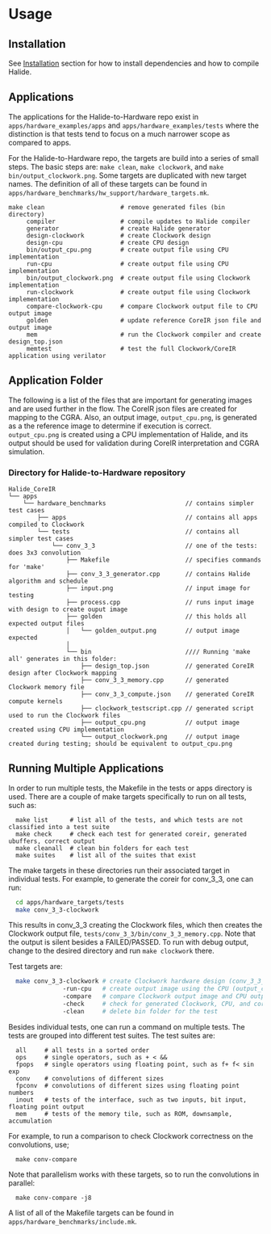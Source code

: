 # Usage

## Installation
See [Installation](installation.md) section for how to install
dependencies and how to compile Halide.

## Applications
The applications for the Halide-to-Hardware repo exist in `apps/hardware_examples/apps`
and `apps/hardware_examples/tests` where the distinction is that tests tend to focus
on a much narrower scope as compared to apps.

For the Halide-to-Hardware repo, the targets are build into a series of small steps.
The basic steps are: `make clean`, `make clockwork`, and `make bin/output_clockwork.png`.
Some targets are duplicated with new target names. The definition
of all of these targets can be found in `apps/hardware_benchmarks/hw_support/hardware_targets.mk`.
```make
make clean                     # remove generated files (bin directory)
     compiler                  # compile updates to Halide compiler
     generator                 # create Halide generator
     design-clockwork          # create Clockwork design
     design-cpu                # create CPU design
     bin/output_cpu.png        # create output file using CPU implementation
     run-cpu                   # create output file using CPU implementation
     bin/output_clockwork.png  # create output file using Clockwork implementation
     run-clockwork             # create output file using Clockwork implementation
     compare-clockwork-cpu     # compare Clockwork output file to CPU output image
     golden                    # update reference CoreIR json file and output image
     mem                       # run the Clockwork compiler and create design_top.json
     memtest                   # test the full Clockwork/CoreIR application using verilator
```

## Application Folder
The following is a list of the files that are important for generating
images and are used further in the flow. The CoreIR json files are created
for mapping to the CGRA. Also, an output image, `output_cpu.png`, is generated as a 
the reference image to determine if execution is correct. `output_cpu.png` is 
created using a CPU implementation of Halide, and its output should be
used for validation during CoreIR interpretation and CGRA simulation.

### Directory for Halide-to-Hardware repository
```
Halide_CoreIR
└── apps
    └── hardware_benchmarks                      // contains simpler test cases
        ├── apps                                 // contains all apps compiled to Clockwork
        └── tests                                // contains all simpler test cases
            └── conv_3_3                         // one of the tests: does 3x3 convolution
                ├── Makefile                     // specifies commands for 'make'
                ├── conv_3_3_generator.cpp       // contains Halide algorithm and schedule
                ├── input.png                    // input image for testing
                ├── process.cpp                  // runs input image with design to create ouput image
                ├── golden                       // this holds all expected output files
                │   └── golden_output.png        // output image expected
                │                                
                └── bin                          //// Running 'make all' generates in this folder:
                    ├── design_top.json          // generated CoreIR design after Clockwork mapping
                    ├── conv_3_3_memory.cpp      // generated Clockwork memory file
                    ├── conv_3_3_compute.json    // generated CoreIR compute kernels
                    ├── clockwork_testscript.cpp // generated script used to run the Clockwork files
                    ├── output_cpu.png           // output image created using CPU implementation
                    └── output_clockwork.png     // output image created during testing; should be equivalent to output_cpu.png
```

## Running Multiple Applications

In order to run multiple tests, the Makefile in the tests or apps directory is used. There
are a couple of make targets specifically to run on all tests, such as:

```
  make list      # list all of the tests, and which tests are not classified into a test suite
  make check     # check each test for generated coreir, generated ubuffers, correct output
  make cleanall  # clean bin folders for each test
  make suites    # list all of the suites that exist
```

The make targets in these directories run their associated target in individual tests.
For example, to generate the coreir for conv_3_3, one can run:

```sh
  cd apps/hardware_targets/tests
  make conv_3_3-clockwork
```

This results in conv_3_3 creating the Clockwork files, which then creates the
Clockwork output file, `tests/conv_3_3/bin/conv_3_3_memory.cpp`. Note that the
output is silent besides a FAILED/PASSED. To run with debug output, change
to the desired directory and run `make clockwork` there.

Test targets are:
```sh
  make conv_3_3-clockwork # create Clockwork hardware design (conv_3_3_memory.cpp)
               -run-cpu   # create output image using the CPU (output_cpu.png)
               -compare   # compare Clockwork output image and CPU output image. If matching, save as output.png
               -check     # check for generated Clockwork, CPU, and correct output images
               -clean     # delete bin folder for the test
```

Besides individual tests, one can run a command on multiple tests. The
tests are grouped into different test suites. The test suites are:
```
  all     # all tests in a sorted order
  ops     # single operators, such as + < &&
  fpops   # single operators using floating point, such as f+ f< sin exp
  conv    # convolutions of different sizes
  fpconv  # convolutions of different sizes using floating point numbers
  inout   # tests of the interface, such as two inputs, bit input, floating point output
  mem     # tests of the memory tile, such as ROM, downsample, accumulation
```

For example, to run a comparison to check Clockwork correctness on the convolutions, use;
```
  make conv-compare
```

Note that parallelism works with these targets, so to run the convolutions in parallel:
```
  make conv-compare -j8
```
A list of all of the Makefile targets can be found in `apps/hardware_benchmarks/include.mk`.
